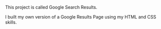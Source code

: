 This project is called Google Search Results.

I built my own version of a Google Results Page using my HTML and CSS skills.
